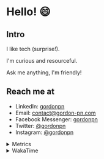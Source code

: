 # Hello! 😄

## Intro

I like tech (surprise!).

I'm curious and resourceful.

Ask me anything, I'm friendly!

## Reach me at

- LinkedIn: [gordonpn](https://www.linkedin.com/in/gordonpn/)
- Email: [contact@gordon-pn.com](mailto:contact@gordon-pn.com)
- Facebook Messenger: [gordonpn](https://www.messenger.com/t/Gordonpn)
- Twitter: [@gordonpn](https://twitter.com/Gordonpn)
- Instagram: [@gordonpn](https://www.instagram.com/gordonpn/)

<details>
  <summary>Metrics</summary>

  <img align="center" src="https://github.com/gordonpn/gordonpn/blob/master/github-metrics.svg" alt="GitHub Metrics">

</details>

<details>
  <summary>WakaTime</summary>

  <!--START_SECTION:waka-->
📊 **This Week I Spent My Time On** 

```text
💬 Programming Languages: 
Java                     7 hrs 36 mins       █████████████░░░░░░░░░░░░   53.46 % 
TypeScript               2 hrs 45 mins       █████░░░░░░░░░░░░░░░░░░░░   19.33 % 
XML                      1 hr 38 mins        ███░░░░░░░░░░░░░░░░░░░░░░   11.48 % 
Other                    41 mins             █░░░░░░░░░░░░░░░░░░░░░░░░   04.82 % 
Brazil Dependency Config 38 mins             █░░░░░░░░░░░░░░░░░░░░░░░░   04.51 % 

🔥 Editors: 
IntelliJ IDEA            9 hrs 59 mins       ██████████████████░░░░░░░   70.16 % 
Cursor                   3 hrs 37 mins       ██████░░░░░░░░░░░░░░░░░░░   25.42 % 
VS Code                  37 mins             █░░░░░░░░░░░░░░░░░░░░░░░░   04.43 % 
```


 Last Updated on 03/10/2024 10:24:04 UTC
<!--END_SECTION:waka-->
</details>
